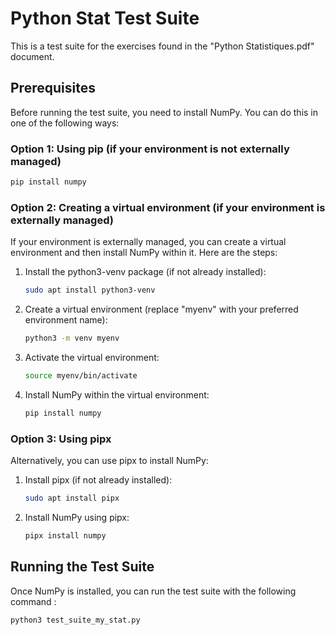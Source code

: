 # Python Stat Test Suite

This is a test suite for the exercises found in the "Python Statistiques.pdf" document.

## Prerequisites

Before running the test suite, you need to install NumPy. You can do this in one of the following ways:

### Option 1: Using pip (if your environment is not externally managed)

```bash
pip install numpy
```

### Option 2: Creating a virtual environment (if your environment is externally managed)

If your environment is externally managed, you can create a virtual environment and then install NumPy within it. Here are the steps:

1. Install the python3-venv package (if not already installed):

   ```bash
   sudo apt install python3-venv
   ```

2. Create a virtual environment (replace "myenv" with your preferred environment name):

   ```bash
   python3 -m venv myenv
   ```

3. Activate the virtual environment:

   ```bash
   source myenv/bin/activate
   ```

4. Install NumPy within the virtual environment:

   ```bash
   pip install numpy
   ```

### Option 3: Using pipx

Alternatively, you can use pipx to install NumPy:

1. Install pipx (if not already installed):

   ```bash
   sudo apt install pipx
   ```

2. Install NumPy using pipx:

   ```bash
   pipx install numpy
   ```

## Running the Test Suite

Once NumPy is installed, you can run the test suite with the following command :
  ```bash
  python3 test_suite_my_stat.py
  ```

